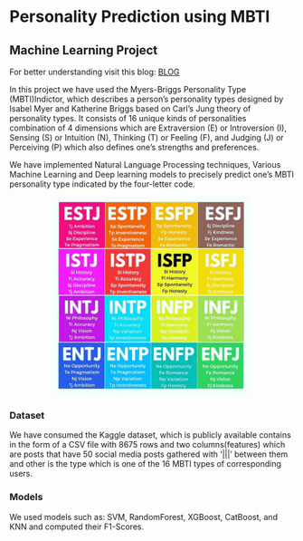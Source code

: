 # Personality Prediction using MBTI
Machine Learning Project
 ---
For better understanding visit this blog: [BLOG](https://medium.com/@jatin21032/personality-prediction-on-myers-briggs-type-indicator-using-ml-dl-nlp-techniques-e70c6525f12d)

In this project we have used the Myers-Briggs Personality Type (MBTI)Indictor, which describes a person’s personality types designed by Isabel Myer and Katherine Briggs based on Carl’s Jung theory of personality types. It consists of 16 unique kinds of personalities combination of 4 dimensions which are Extraversion (E) or Introversion (I), Sensing (S) or Intuition (N), Thinking (T) or Feeling (F), and Judging (J) or Perceiving (P) which also defines one’s strengths and preferences.

We have implemented Natural Language Processing techniques, Various Machine Learning and Deep learning models to precisely predict one’s MBTI personality type indicated by the four-letter code.

<p align="center">
  <img src="https://github.com/PentiumYG/Personality-Prediction-using-MBTI/blob/main/MBTI%20PT.jpeg" width="350" title="MBTI - 16 Personality Types">
</p>

### Dataset

We have consumed the Kaggle dataset, which is publicly available contains in the form of a CSV file with 8675 rows and two columns(features) which are posts that have 50 social media posts gathered with ‘|||’ between them and other is the type which is one of the 16 MBTI types of corresponding users.

### Models

We used models such as: SVM, RandomForest, XGBoost, CatBoost, and KNN and computed their F1-Scores.
